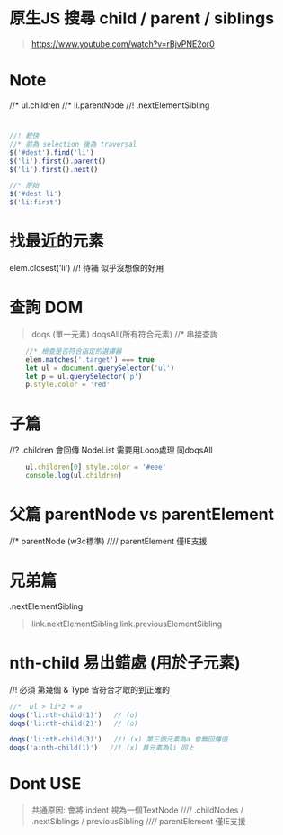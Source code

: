 # 原生JS 搜尋 child / parent / siblings
> https://www.youtube.com/watch?v=rBjvPNE2or0

# Note
//* ul.children
//* li.parentNode
//! .nextElementSibling

# 
```js
//! 較快 
//* 前為 selection 後為 traversal
$('#dest').find('li') 
$('li').first().parent()
$('li').first().next()

//* 原始
$('#dest li')
$('li:first')
```

# 找最近的元素
elem.closest('li') 
//! 待補 似乎沒想像的好用


# 查詢 DOM
> doqs (單一元素) doqsAll(所有符合元素)
//* 串接查詢
```js
    //* 檢查是否符合指定的選擇器
    elem.matches('.target') === true
    let ul = document.querySelector('ul')
    let p = ul.querySelector('p')
    p.style.color = 'red'
```

# 子篇
//? .children 會回傳 NodeList 需要用Loop處理 同doqsAll
```js
    ul.children[0].style.color = '#eee'
    console.log(ul.children)
```

# 父篇 parentNode vs parentElement
//* parentNode (w3c標準)
//// parentElement 僅IE支援

# 兄弟篇
.nextElementSibling
> link.nextElementSibling
> link.previousElementSibling

# nth-child 易出錯處 (用於子元素)
//! 必須 第幾個 & Type 皆符合才取的到正確的
``` js
//*  ul > li*2 + a
doqs('li:nth-child(1)')   // (o)
doqs('li:nth-child(2)')   // (o)

doqs('li:nth-child(3)')   //! (x) 第三個元素為a 會無回傳值
doqs('a:nth-child(1)')   //! (x) 首元素為li 同上
```

# Dont USE
> 共通原因: 會將 indent 視為一個TextNode 
//// .childNodes / .nextSiblings / previousSibling
//// parentElement 僅IE支援